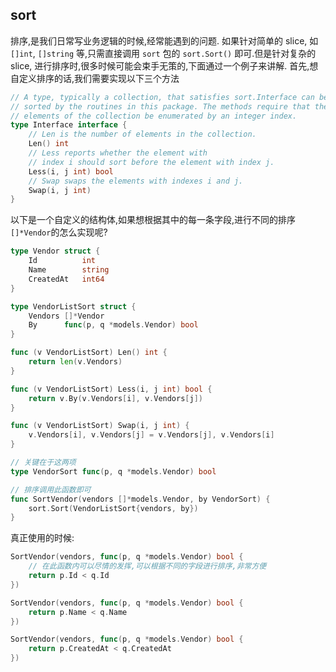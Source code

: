 ## sort

排序,是我们日常写业务逻辑的时候,经常能遇到的问题. 如果针对简单的 slice, 如 `[]int`, `[]string` 等,只需直接调用 `sort` 包的 `sort.Sort()` 即可.但是针对复杂的 slice, 进行排序时,很多时候可能会束手无策的,下面通过一个例子来讲解.
首先,想自定义排序的话,我们需要实现以下三个方法
``` go
// A type, typically a collection, that satisfies sort.Interface can be
// sorted by the routines in this package. The methods require that the
// elements of the collection be enumerated by an integer index.
type Interface interface {
	// Len is the number of elements in the collection.
	Len() int
	// Less reports whether the element with
	// index i should sort before the element with index j.
	Less(i, j int) bool
	// Swap swaps the elements with indexes i and j.
	Swap(i, j int)
}
```

以下是一个自定义的结构体,如果想根据其中的每一条字段,进行不同的排序 `[]*Vendor`的怎么实现呢?

```go
type Vendor struct {
    Id          int
    Name        string
    CreatedAt   int64
}
```

``` go
type VendorListSort struct {
	Vendors []*Vendor
	By      func(p, q *models.Vendor) bool
}

func (v VendorListSort) Len() int {
	return len(v.Vendors)
}

func (v VendorListSort) Less(i, j int) bool {
	return v.By(v.Vendors[i], v.Vendors[j])
}

func (v VendorListSort) Swap(i, j int) {
	v.Vendors[i], v.Vendors[j] = v.Vendors[j], v.Vendors[i]
}

// 关键在于这两项
type VendorSort func(p, q *models.Vendor) bool

// 排序调用此函数即可
func SortVendor(vendors []*models.Vendor, by VendorSort) {
	sort.Sort(VendorListSort{vendors, by})
}
```

真正使用的时候:

``` go 
SortVendor(vendors, func(p, q *models.Vendor) bool {
    // 在此函数内可以尽情的发挥,可以根据不同的字段进行排序,非常方便
	return p.Id < q.Id
})

SortVendor(vendors, func(p, q *models.Vendor) bool {
	return p.Name < q.Name
})

SortVendor(vendors, func(p, q *models.Vendor) bool {
	return p.CreatedAt < q.CreatedAt
})
```